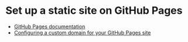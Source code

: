 # Set up a static site on GitHub Pages

- [GitHub Pages documentation](https://docs.github.com/en/pages)
- [Configuring a custom domain for your GitHub Pages site](https://docs.github.com/en/pages/configuring-a-custom-domain-for-your-github-pages-site)
